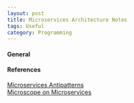 ```yaml
---
layout: post
title: Microservices Architecture Notes
tags: Useful
category: Programming
---
```


#### General ####

#### References ####

[Microservices Antipatterns](http://theburningmonk.com/2015/05/craftconf15-takeaways-from-microservice-antipatterns/)  
[Microscope on Microservices](http://techblog.netflix.com/2015/02/a-microscope-on-microservices.html)  
